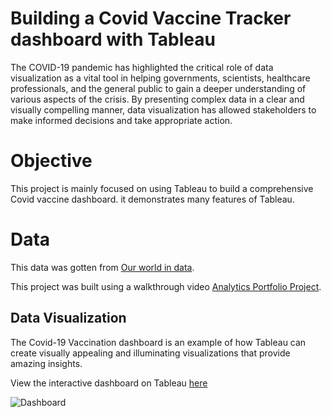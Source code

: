 
# Building a Covid Vaccine Tracker dashboard with Tableau

The COVID-19 pandemic has highlighted the critical role of data visualization as a vital tool in helping governments, scientists, healthcare professionals, and the general public to gain a deeper understanding of various aspects of the crisis. By presenting complex data in a clear and visually compelling manner, data visualization has allowed stakeholders to make informed decisions and take appropriate action.

# Objective

This project is mainly focused on using Tableau to build a comprehensive Covid vaccine dashboard. it demonstrates many features of Tableau. 

# Data

This data was gotten from [Our world in data](https://ourworldindata.org/covid-vaccinations).

This project was built using a walkthrough video [Analytics Portfolio Project](hhttps://www.youtube.com/watch?v=g6cjhUhrhY8&t=116s).

## Data Visualization
The Covid-19 Vaccination dashboard is an example of how Tableau can create visually appealing and illuminating visualizations that provide amazing insights.

View the interactive dashboard on Tableau
[here](https://public.tableau.com/app/profile/osagie.joshua/viz/GlobalCOVIDVaccineTracker/CovidVaccineTracker?publish=yes)

![Dashboard](https://github.com/Joshua-sage/Global-Vaccine-Tracker-Dashboard/blob/main/Covid%20Vaccine%20Tracker.png)
